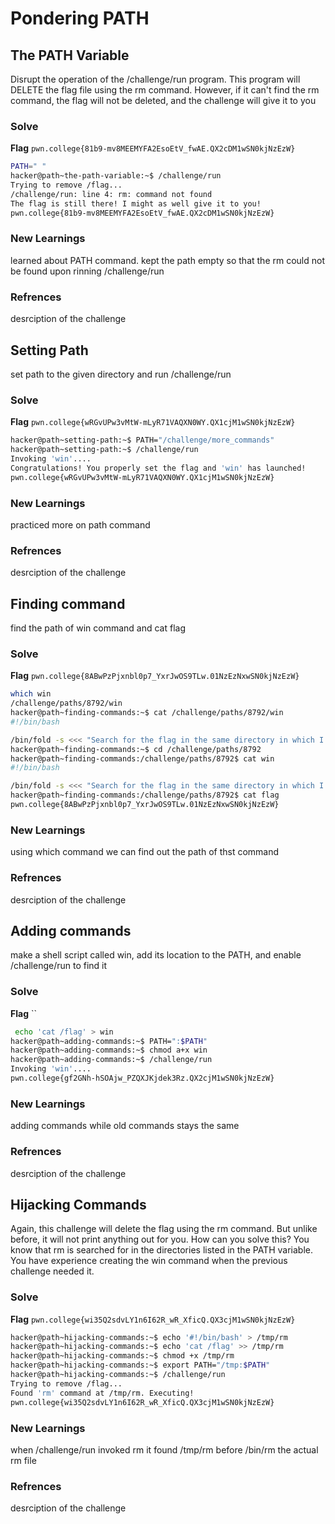 # Pondering PATH

## The PATH Variable 
Disrupt the operation of the /challenge/run program. This program will DELETE the flag file using the rm command. However, if it can't find the rm command, the flag will not be deleted, and the challenge will give it to you

### Solve
**Flag** `pwn.college{81b9-mv8MEEMYFA2EsoEtV_fwAE.QX2cDM1wSN0kjNzEzW}`

```bash
PATH=" "
hacker@path~the-path-variable:~$ /challenge/run
Trying to remove /flag...
/challenge/run: line 4: rm: command not found
The flag is still there! I might as well give it to you!
pwn.college{81b9-mv8MEEMYFA2EsoEtV_fwAE.QX2cDM1wSN0kjNzEzW}
```
### New Learnings
learned about PATH command. kept the path empty so that the rm could not be found upon rinning /challenge/run

### Refrences
desrciption of the challenge



## Setting Path
set path to the given directory and run /challenge/run

### Solve
**Flag** `pwn.college{wRGvUPw3vMtW-mLyR71VAQXN0WY.QX1cjM1wSN0kjNzEzW}`

```bash
hacker@path~setting-path:~$ PATH="/challenge/more_commands"
hacker@path~setting-path:~$ /challenge/run
Invoking 'win'....
Congratulations! You properly set the flag and 'win' has launched!
pwn.college{wRGvUPw3vMtW-mLyR71VAQXN0WY.QX1cjM1wSN0kjNzEzW}
```
### New Learnings
practiced more on path command

### Refrences
desrciption of the challenge



## Finding command
find the path of win command and cat flag

### Solve
**Flag** `pwn.college{8ABwPzPjxnbl0p7_YxrJwOS9TLw.01NzEzNxwSN0kjNzEzW}`

```bash
which win
/challenge/paths/8792/win
hacker@path~finding-commands:~$ cat /challenge/paths/8792/win
#!/bin/bash

/bin/fold -s <<< "Search for the flag in the same directory in which I am located!"
hacker@path~finding-commands:~$ cd /challenge/paths/8792
hacker@path~finding-commands:/challenge/paths/8792$ cat win
#!/bin/bash

/bin/fold -s <<< "Search for the flag in the same directory in which I am located!"
hacker@path~finding-commands:/challenge/paths/8792$ cat flag
pwn.college{8ABwPzPjxnbl0p7_YxrJwOS9TLw.01NzEzNxwSN0kjNzEzW}
```
### New Learnings
using which command we can find out the path of thst command

### Refrences
desrciption of the challenge



## Adding commands
make a shell script called win, add its location to the PATH, and enable /challenge/run to find it

### Solve
**Flag** ``

```bash
 echo 'cat /flag' > win
hacker@path~adding-commands:~$ PATH=":$PATH"
hacker@path~adding-commands:~$ chmod a+x win
hacker@path~adding-commands:~$ /challenge/run
Invoking 'win'....
pwn.college{gf2GNh-hSOAjw_PZQXJKjdek3Rz.QX2cjM1wSN0kjNzEzW}
```
### New Learnings
adding commands while old commands stays the same

### Refrences
desrciption of the challenge


## Hijacking Commands
Again, this challenge will delete the flag using the rm command. But unlike before, it will not print anything out for you.
How can you solve this? You know that rm is searched for in the directories listed in the PATH variable. You have experience creating the win command when the previous challenge needed it.


### Solve
**Flag** `pwn.college{wi35Q2sdvLY1n6I62R_wR_XficQ.QX3cjM1wSN0kjNzEzW}`

```bash
hacker@path~hijacking-commands:~$ echo '#!/bin/bash' > /tmp/rm
hacker@path~hijacking-commands:~$ echo 'cat /flag' >> /tmp/rm
hacker@path~hijacking-commands:~$ chmod +x /tmp/rm
hacker@path~hijacking-commands:~$ export PATH="/tmp:$PATH"
hacker@path~hijacking-commands:~$ /challenge/run
Trying to remove /flag...
Found 'rm' command at /tmp/rm. Executing!
pwn.college{wi35Q2sdvLY1n6I62R_wR_XficQ.QX3cjM1wSN0kjNzEzW}
```
### New Learnings
when /challenge/run invoked rm it found /tmp/rm before /bin/rm the actual rm file

### Refrences
desrciption of the challenge
